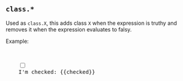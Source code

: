 ## `class.*`

Used as `class.X`, this adds class `X` when the expression is truthy and removes
it when the expression evaluates to falsy.

Example:

<pre highlight.html>
<div let.checked="true">
  <label class.info="checked" class.error="!checked">
    <input twoway.checked="checked" type="checkbox">
    <span>I'm checked: {{checked}}</span>
  </label>
</div>
</pre>

<template doc-demo. let.checked="true">
  <div class="pad-v">
    <label class="pad" class.info="checked" class.error="!checked">
      <input twoway.checked="checked" type="checkbox">
      <span>I'm checked: {{checked}}</span>
    </label>
  </div>
</template>
